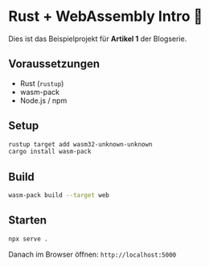 # Rust + WebAssembly Intro 🚀

Dies ist das Beispielprojekt für **Artikel 1** der Blogserie.

## Voraussetzungen
- Rust (`rustup`)
- wasm-pack
- Node.js / npm

## Setup
```bash
rustup target add wasm32-unknown-unknown
cargo install wasm-pack
```

## Build
```bash
wasm-pack build --target web
```

## Starten
```bash
npx serve .
```

Danach im Browser öffnen: `http://localhost:5000`

